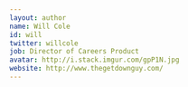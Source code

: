 ```yaml
---
layout: author
name: Will Cole
id: will
twitter: willcole
job: Director of Careers Product
avatar: http://i.stack.imgur.com/gpP1N.jpg
website: http://www.thegetdownguy.com/
---
```

